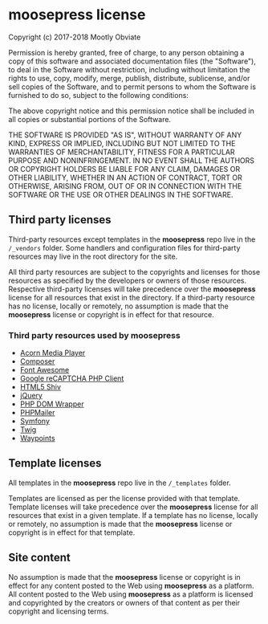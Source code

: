 # moosepress license

Copyright (c) 2017-2018 Mootly Obviate

Permission is hereby granted, free of charge, to any person obtaining a copy of this software and associated documentation files (the "Software"), to deal in the Software without restriction, including without limitation the rights to use, copy, modify, merge, publish, distribute, sublicense, and/or sell copies of the Software, and to permit persons to whom the Software is furnished to do so, subject to the following conditions:

The above copyright notice and this permission notice shall be included in all copies or substantial portions of the Software.

THE SOFTWARE IS PROVIDED "AS IS", WITHOUT WARRANTY OF ANY KIND, EXPRESS OR IMPLIED, INCLUDING BUT NOT LIMITED TO THE WARRANTIES OF MERCHANTABILITY, FITNESS FOR A PARTICULAR PURPOSE AND NONINFRINGEMENT. IN NO EVENT SHALL THE AUTHORS OR COPYRIGHT HOLDERS BE LIABLE FOR ANY CLAIM, DAMAGES OR OTHER LIABILITY, WHETHER IN AN ACTION OF CONTRACT, TORT OR OTHERWISE, ARISING FROM, OUT OF OR IN CONNECTION WITH THE SOFTWARE OR THE USE OR OTHER DEALINGS IN THE SOFTWARE.

## Third party licenses

Third-party resources except templates in the **moosepress** repo live in the `/_vendors` folder. Some handlers and configuration files for third-party resources may live in the root directory for the site.

All third party resources are subject to the copyrights and licenses for those resources as specified by the developers or owners of those resources. Respective third-party licenses will take precedence over the **moosepress** license for all resources that exist in the  directory. If a third-party resource has no license, locally or remotely, no assumption is made that the **moosepress** license or copyright is in effect for that resource.

### Third party resources used by moosepress

-   [Acorn Media Player](https://ghinda.net/acornmediaplayer/)
-   [Composer](https://github.com/composer/composer/blob/master/LICENSE)
-   [Font Awesome](http://fontawesome.io/license/)
-   [Google reCAPTCHA PHP Client](https://github.com/google/recaptcha)
-   [HTML5 Shiv](https://github.com/aFarkas/html5shiv/blob/master/MIT%20and%20GPL2%20licenses.md)
-   [jQuery](https://github.com/jquery/jquery/blob/master/LICENSE.txt)
-   [PHP DOM Wrapper](https://travis-ci.org/scotteh/php-dom-wrapper)
-   [PHPMailer](https://github.com/PHPMailer/PHPMailer)
-   [Symfony](https://symfony.com/license)
-   [Twig](https://twig.sensiolabs.org/license)
-   [Waypoints](https://github.com/imakewebthings/waypoints/blob/master/licenses.txt)

## Template licenses

All templates in  the **moosepress** repo live in the `/_templates` folder.

Templates are licensed as per the license provided with that template. Template licenses will take precedence over the **moosepress** license for all resources that exist in a given template. If a template has no license, locally or remotely, no assumption is made that the **moosepress** license or copyright is in effect for that template.

## Site content

No assumption is made that the **moosepress** license or copyright is in effect for any content posted to the Web using **moosepress** as a platform. All content posted to the Web using **moosepress** as a platform is licensed and copyrighted by the creators or owners of that content as per their copyright and licensing terms.
